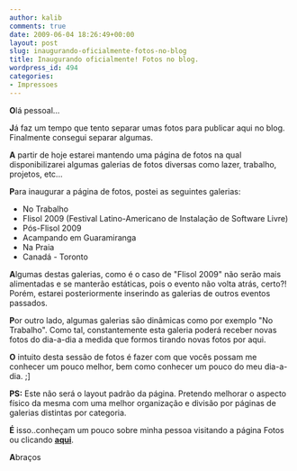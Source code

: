 ```yaml
---
author: kalib
comments: true
date: 2009-06-04 18:26:49+00:00
layout: post
slug: inaugurando-oficialmente-fotos-no-blog
title: Inaugurando oficialmente! Fotos no blog.
wordpress_id: 494
categories:
- Impressoes
---
```


**O**lá pessoal...

**J**á faz um tempo que tento separar umas fotos para publicar aqui no blog. Finalmente consegui separar algumas.

**A** partir de hoje estarei mantendo uma página de fotos na qual disponibilizarei algumas galerias de fotos diversas como lazer, trabalho, projetos, etc...

**P**ara inaugurar a página de fotos, postei as seguintes galerias:

* No Trabalho
* Flisol 2009 (Festival Latino-Americano de Instalação de Software Livre)
* Pós-Flisol 2009
* Acampando em Guaramiranga
* Na Praia
* Canadá - Toronto

**A**lgumas destas galerias, como é o caso de "Flisol 2009" não serão mais alimentadas e se manterão estáticas, pois o evento não volta atrás, certo?! Porém, estarei posteriormente inserindo as galerias de outros eventos passados.

**P**or outro lado, algumas galerias são dinâmicas como por exemplo "No Trabalho". Como tal, constantemente esta galeria poderá receber novas fotos do dia-a-dia a medida que formos tirando novas fotos por aqui.

**O** intuito desta sessão de fotos é fazer com que vocês possam me conhecer um pouco melhor, bem como conhecer um pouco do meu dia-a-dia. ;]

**PS:** Este não será o layout padrão da página. Pretendo melhorar o aspecto físico da mesma com uma melhor organização e divisão por páginas de galerias distintas por categoria.

**É** isso..conheçam um pouco sobre minha pessoa visitando a página Fotos ou clicando [**aqui**](http://marcelocavalcante.net/portal/fotos/).

**A**braços